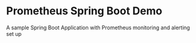 # Prometheus Spring Boot Demo
A sample Spring Boot Application with Prometheus monitoring and alerting set up
